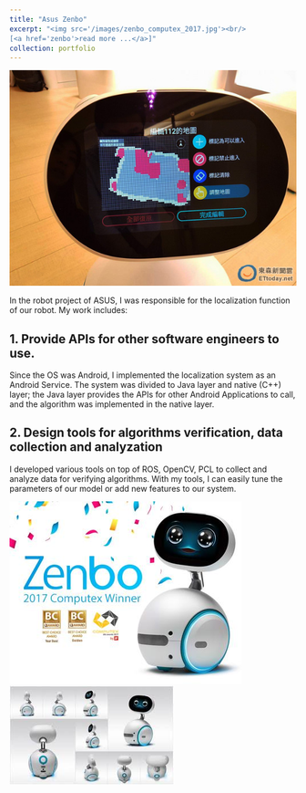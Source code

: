 ```yaml
---
title: "Asus Zenbo"
excerpt: "<img src='/images/zenbo_computex_2017.jpg'><br/>
[<a href='zenbo'>read more ...</a>]"
collection: portfolio
---
```


<img src='/images/zenbo_map.jpg'>

In the robot project of ASUS, I was responsible for the localization function of our robot. My work includes:
## 1. Provide APIs for other software engineers to use.  
Since the OS was Android, I implemented the localization system as an Android Service. The system was divided to Java layer and native (C++) layer; the Java layer provides the APIs for other Android Applications to call, and the algorithm was implemented in the native layer.
## 2. Design tools for algorithms verification, data collection and analyzation
I developed various tools on top of ROS, OpenCV, PCL to collect and analyze data for verifying algorithms. With my tools, I can easily tune the parameters of our model or add new features to our system.

<img src='/images/zenbo_computex_2017.jpg'><img src='/images/zenbo.jpg'>
